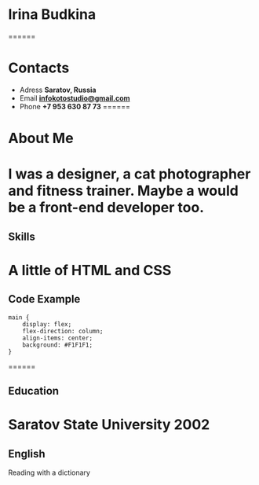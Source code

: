 # Irina Budkina
======

# Contacts
* Adress **Saratov, Russia**
* Email **infokotostudio@gmail.com**
* Phone **+7 953 630 87 73**
======

# About Me
I was a designer, a cat photographer and fitness trainer. Maybe a would be a front-end developer too. 
======

## Skills
A little of HTML and CSS
======

## Code Example
```
main {
    display: flex;
    flex-direction: column;
    align-items: center;
    background: #F1F1F1;
}
```
======

## Education
Saratov State University 2002
======

## English
Reading with а dictionary 
